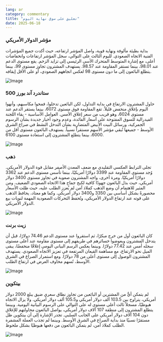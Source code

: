 ```yaml
---
lang: ar
category: commentary
title: "تعليق على سوق نهاية اليوم"
date: 2025-06-18
---
```


### مؤشر الدولار الأمريكي

بداية بطيئة مألوفة ونهاية قوية، واصل المؤشر ارتفاعه، حيث أكدت جميع المؤشرات الفنية الاتجاه الصعودي. لليوم الثالث على التوالي، سجل المؤشر ارتفاعات وانخفاضات أعلى، مع إشارة المتوسط المتحرك الأسي الرئيسي إلى تزايد الزخم. يقع مستوى الدعم عند 98.01، بينما تستقر المقاومة عند 98.57. يستهدف المشترون تجاوز مستوى 99، بينما يتطلع البائعون إلى ما دون مستوى 98 لعكس اتجاههم الصعودي، أو على الأقل إيقافه.

![Image](https://markleighedu.github.io/img/Jun-2025/18-Jun-2025/usdindex.jpg)

### ستاندرد آند بورز 500

حاول المشترون الارتفاع في بداية التداول، لكن البائعين تدخلوا، فمحوا مكاسبهم، وأنهوا اليوم بإغلاق منخفض قليلاً. تقع المقاومة فوق مستوى 6072، بينما يستقر الدعم عند مستوى 6024، وهو قريب من سعر إغلاق الأمس. العوامل الأساسية - بقاء اللجنة الفيدرالية للسوق المفتوحة على أسعار الفائدة، وعدم وجود أخبار جديدة بشأن الرسوم الجمركية، ورسائل البيت الأبيض المتضاربة بشأن التدخل النشط في صراع الشرق الأوسط - جميعها تُبقي مؤشر الأسهم مستقراً نسبياً. يستهدف البائعون مستوى أقل من 6000، بينما يتطلع المشترون إلى استعادة مستوى 6100.

![Image](https://markleighedu.github.io/img/Jun-2025/18-Jun-2025/sp500.jpg)

### ذهب

تجلى الترابط العكسي التقليدي مع ضعف المعدن الأصفر مقابل قوة الدولار الأمريكي. وُجد مستوى المقاومة عند 3399 دولارًا أمريكيًا، بينما تأسس مستوى الدعم عند 3362 دولارًا أمريكيًا. ومرة أخرى، واجه المشترون صعوبة في تجاوز مستوى 3400 دولار أمريكي، حيث بذل البائعون جهودًا كافية لكبح جماح هذا الاتجاه الصعودي الضعيف. ومن المثير للاهتمام أن وضع الذهب كملاذ آمن لم يُعزز الطلب عليه، حيث ظلت الأسعار محصورةً بشكل أساسي بين 3350 و3400 دولار أمريكي. وكما هو معتاد، يحافظ الذهب على قوته عند ارتفاع الدولار الأمريكي، وتُحفظ التحركات الصعودية المهمة لنوبات بيع الدولار الأمريكي.

![Image](https://markleighedu.github.io/img/Jun-2025/18-Jun-2025/gold.jpg)

### زيت برنت

كان البائعون أول من خرج مبكرًا، ثم استقروا عند مستوى الدعم 74.46 دولارًا، قبل أن يتدخل المشترون ويعوضوا خسائرهم في طريقهم إلى مستوى مقاومة عند أعلى مستوى سجله أمس عند 77.42 دولارًا. وبينما يعكس الرسم البياني اليومي إغلاقًا منخفضًا، يبقى الميل نحو الارتفاع، مع مساهمة القيعان المرتفعة في تعزيز الاتجاه الصعودي. يستهدف المشترون الوصول إلى مستوى أعلى من 78 دولارًا. ومع استمرار الصراع في الشرق الأوسط، تُسهم مخاوف العرض في ارتفاع الطلب.

![Image](https://markleighedu.github.io/img/Jun-2025/18-Jun-2025/brentoil.jpg)

### بيتكوين

لم يتمكن أيٌّ من المشترين أو البائعين من تجاوز نطاق سعري ضيق يبلغ 2000 دولار أمريكي، يتراوح بين 103.5 ألف دولار أمريكي و105.5 ألف دولار أمريكي. ولا يزال الاتجاه هبوطيًا، مسجلاً ثالث أعلى مستوى له على التوالي على الرسوم البيانية اليومية. وبينما يتطلع المشترون إلى منطقة 107 آلاف دولار أمريكي، يواصل البائعون محاولتهم للإغلاق دون 104 آلاف دولار أمريكي على الجانب السلبي. تجدر الإشارة إلى أن بيتكوين ظل مستقرًا نسبيًا منذ بداية الصراع في الشرق الأوسط. وبينما لم تجذب العملة المشفرة الطلب كملاذ آمن، لم يتمكن البائعون من دفعها هبوطيًا بشكل ملحوظ.

![Image](https://markleighedu.github.io/img/Jun-2025/18-Jun-2025/bitcoin.jpg)

